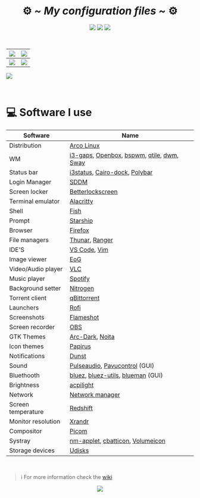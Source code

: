 <!-- HEADERS -->
<h1 align="center">
 ⚙️
  <b> 
   <i>
    ~ My configuration files ~
   </i>
  </b>
  ⚙️
</h1>

<div align="center">
  <img src="https://img.shields.io/github/stars/jorgeloopzz/dotfiles?style=for-the-badge&logo=starship&labelColor=%23232634&color=%23a6d189"> 
  <img src="https://img.shields.io/badge/Open_Source-maker?style=for-the-badge&logo=opensourceinitiative&logoColor=%23f2d5cf&labelColor=%23232634&color=%23ca9ee6"> 
  <img src="https://img.shields.io/badge/Linux-maker?style=for-the-badge&logo=linux&logoColor=%23c6d0f5&labelColor=%23232634&color=%23e5c890"> 
</div>

&nbsp;

| [<img src="https://raw.githubusercontent.com/jorgeloopzz/dotfiles/master/.screenshots/qtile-ex.png" />](https://github.com/jorgeloopzz/dotfiles/tree/master/.config/qtile) | [<img src="https://raw.githubusercontent.com/jorgeloopzz/dotfiles/master/.screenshots/openbox-ex.png" />](https://github.com/jorgeloopzz/dotfiles/tree/master/.config/openbox) |
| -------------------------------------------------------------------------------------------------------------------------------------------------------------------------- | ------------------------------------------------------------------------------------------------------------------------------------------------------------------------------ |
| [<img src="https://raw.githubusercontent.com/jorgeloopzz/dotfiles/master/.screenshots/sway-ex.png" />](https://github.com/jorgeloopzz/dotfiles/tree/master/.config/sway) | [<img src="https://raw.githubusercontent.com/jorgeloopzz/dotfiles/master/.screenshots/bspwm-ex.png" />](https://github.com/jorgeloopzz/dotfiles/tree/master/.config/bspwm) |

[<img src="https://raw.githubusercontent.com/jorgeloopzz/dotfiles/master/.screenshots/i3-ex.png" />](https://github.com/jorgeloopzz/dotfiles/tree/master/.config/i3)

&nbsp;

# 💻 Software I use

| Software                                          | Name                                                                                                                                                                                                                                                                 |
| ------------------------------------------------- | -------------------------------------------------------------------------------------------------------------------------------------------------------------------------------------------------------------------------------------------------------------------- |
| Distribution                                      | [Arco Linux](https://arcolinux.com/)                                                                                                                                                                                                                                 |
| WM                                                | [i3-gaps](https://i3wm.org/), [Openbox](https://wiki.archlinux.org/title/Openbox), [bspwm](https://wiki.archlinux.org/title/Bspwm), [qtile](https://wiki.archlinux.org/title/Qtile), [dwm](https://dwm.suckless.org/), [Sway](https://wiki.archlinux.org/title/Sway) |
| Status bar                                        | [i3status](https://i3wm.org/docs/i3status.html), [Cairo-dock](https://wiki.archlinux.org/title/Cairo-Dock), [Polybar](https://github.com/polybar/polybar)                                                                                                            |
| Login Manager                                     | [SDDM](https://wiki.archlinux.org/title/SDDM)                                                                                                                                                                                                                        |
| Screen locker                                     | [Betterlockscreen](https://github.com/betterlockscreen/betterlockscreen)                                                                                                                                                                                             |
| Terminal emulator                                 | [Alacritty](https://wiki.archlinux.org/title/Alacritty)                                                                                                                                                                                                              |
| Shell                                             | [Fish](https://fishshell.com/)                                                                                                                                                                                                                                       |
| Prompt                                            | [Starship](https://starship.rs/)                                                                                                                                                                                                                                     |
| Browser                                           | [Firefox](https://www.mozilla.org/en-US/firefox/new/)                                                                                                                                                                                                                |
| File managers                                     | [Thunar](https://github.com/jorgeloopzz/dotfiles/wiki/Thunar), [Ranger](https://github.com/jorgeloopzz/dotfiles/tree/master/.config/ranger)                                                                                                                                      |
| IDE'S                                             | [VS Code](https://wiki.archlinux.org/title/Visual_Studio_Code), [Vim](https://wiki.archlinux.org/title/Vim)                                                                                                                                                          |
| Image viewer                                      | [EoG](https://wiki.gnome.org/Apps/EyeOfGnome)                                                                                                                                                                                                                        |
| Video/Audio player                                | [VLC](https://wiki.archlinux.org/title/VLC_media_player)                                                                                                                                                                                                             |
| Music player                                      | [Spotify](https://wiki.archlinux.org/title/Spotify)                                                                                                                                                                                                                  |
| Background setter                                 | [Nitrogen](https://wiki.archlinux.org/title/Nitrogen)                                                                                                                                                                                                                |
| Torrent client                                    | [qBittorrent](https://www.qbittorrent.org/)                                                                                                                                                                                                                          |
| Launchers                                         | [Rofi](https://wiki.archlinux.org/title/Rofi)                                                                                                                                                                                                                        |
| Screenshots                                       | [Flameshot](https://flameshot.org/)                                                                                                                                                                                                                                  |
| Screen recorder                                   | [OBS](https://wiki.archlinux.org/title/Open_Broadcaster_Software)                                                                                                                                                                                                    |
| GTK Themes                                        | [Arc-Dark](https://www.gnome-look.org/p/1181106/), [Noita](https://github.com/addy-dclxvi/gtk-theme-collections)                                                                                                                                                     |
| Icon themes                                       | [Papirus](https://github.com/PapirusDevelopmentTeam/papirus-icon-theme)                                                                                                                                                                                              |
| Notifications                                     | [Dunst](https://wiki.archlinux.org/title/Dunst)                                                                                                                                                                                                                      |
| Sound                                             | [Pulseaudio](https://wiki.archlinux.org/title/PulseAudio), [Pavucontrol](https://github.com/pulseaudio/pavucontrol) (GUI)                                                                                                                                            |
| Bluethooth                                        | [bluez](https://wiki.archlinux.org/title/bluetooth), [bluez-utils](https://wiki.archlinux.org/title/bluetooth), [blueman](https://github.com/blueman-project/blueman) (GUI)                                                                                          |
| Brightness                                        | [acpilight](https://gitlab.com/wavexx/acpilight)                                                                                                                                                                                                                     |
| Network                                           | [Network manager](https://wiki.archlinux.org/title/NetworkManager)                                                                                                                                                                                                   |
| Screen temperature                                | [Redshift](https://wiki.archlinux.org/title/Redshift)                                                                                                                                                                                                                |
| Monitor resolution                                | [Xrandr](https://wiki.archlinux.org/title/Xrandr)                                                                                                                                                                                                                    |
| Compositor                                        | [Picom](https://wiki.archlinux.org/title/Picom)                                                                                                                                                                                                                      |
| Systray                                           | [nm-applet](https://wiki.archlinux.org/title/NetworkManager#nm-applet), [cbatticon](https://github.com/valr/cbatticon), [Volumeicon](https://github.com/Maato/volumeicon)                                                                                            |
| Storage devices                                   | [Udisks](https://wiki.archlinux.org/title/Udisks)         |

&nbsp;

> ℹ️ For more information check the [wiki](https://github.com/jorgeloopzz/dotfiles/wiki)

<p align="center"><img src="https://img.shields.io/github/license/jorgeloopzz/dotfiles?style=flat-square&logo=github&label=License&labelColor=%23181717&color=e78284"/></p>
